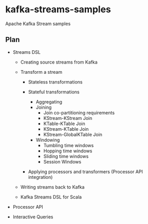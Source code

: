 # kafka-streams-samples
Apache Kafka Stream samples

## Plan

- Streams DSL

    - Creating source streams from Kafka

    - Transform a stream

        - Stateless transformations

        - Stateful transformations
            - Aggregating
            - Joining
                - Join co-partitioning requirements
                - KStream-KStream Join
                - KTable-KTable Join
                - KStream-KTable Join
                - KStream-GlobalKTable Join
            - Windowing
                - Tumbling time windows
                - Hopping time windows
                - Sliding time windows
                - Session Windows

        - Applying processors and transformers (Processor API integration)

    - Writing streams back to Kafka

    - Kafka Streams DSL for Scala

- Processor API

- Interactive Queries